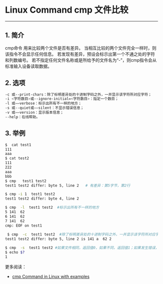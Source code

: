 #  Linux Command cmp 文件比较




---
## 1. 简介
cmp命令 用来比较两个文件是否有差异。
当相互比较的两个文件完全一样时，则该指令不会显示任何信息。
若发现有差异，预设会标示出第一个不通之处的字符和列数编号。
若不指定任何文件名称或是所给予的文件名为“-”，则cmp指令会从标准输入设备读取数据。

## 2. 选项

```bash
-c 或--print-chars：除了标明差异处的十进制字码之外，一并显示该字符所对应字符；
-i <字符数目>或--ignore-initial=<字符数目>：指定一个数目；
-l 或——verbose：标示出所有不一样的地方；
-s 或--quiet或——silent：不显示错误信息；
-v 或——version：显示版本信息；
--help：在线帮助。
```

##  3. 举例

```bash
$  cat test1
111
aaa
$ cat test2
111
222
aaa
bbb
$ cmp   test1 test2
test1 test2 differ: byte 5, line 2   # 有差异：第5字节，第2行

$ cmp -i 1  test1 test2
test1 test2 differ: byte 4, line 2 

$ cmp  -l  test1 test2  #标示出所有不一样的地方
5 141  62
6 141  62
7 141  62
cmp: EOF on test1
 
 $ cmp  -c  test1 test2  #除了标明差异处的十进制字码之外，一并显示该字符所对应字符
test1 test2 differ: byte 5, line 2 is 141 a  62 2

$ cmp  -s  test1 test2 #如果文件相同，返回值0，如果不同，返回值1；如果发生错误，返回值2
$ echo $?
1
```
更多阅读：

 - [cmp Command in Linux with examples](https://www.geeksforgeeks.org/cmp-command-in-linux-with-examples/)

